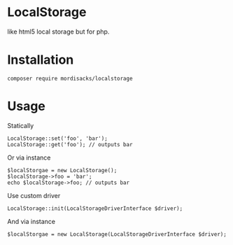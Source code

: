 # LocalStorage
like html5 local storage but for php.

# Installation
```
composer require mordisacks/localstorage
```

# Usage

Statically
```
LocalStorage::set('foo', 'bar');
LocalStorage::get('foo'); // outputs bar
```
Or via instance
```
$localStorgae = new LocalStorage();
$localStorage->foo = 'bar';
echo $localStorage->foo; // outputs bar
```

Use custom driver
```
LocalStorage::init(LocalStorageDriverInterface $driver);
```
And via instance
```
$localStorgae = new LocalStorage(LocalStorageDriverInterface $driver);
```